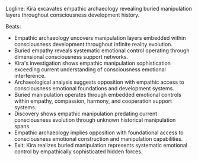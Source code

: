 ﻿---
series: 6
novella: 2
file: S6N2_CH02
type: chapter
pov: Kira
setting: Empathic archaeology - buried manipulation
word_target_min: 1201
word_target_max: 2299
status: outline
---
Logline: Kira excavates empathic archaeology revealing buried manipulation layers throughout consciousness development history.

Beats:
- Empathic archaeology uncovers manipulation layers embedded within consciousness development throughout infinite reality evolution.
- Buried empathy reveals systematic emotional control operating through dimensional consciousness support networks.
- Kira's investigation shows empathic manipulation sophistication exceeding current understanding of consciousness emotional interference.
- Archaeological analysis suggests opposition with empathic access to consciousness emotional foundations and development systems.
- Buried manipulation operates through embedded emotional controls within empathy, compassion, harmony, and cooperation support systems.
- Discovery shows empathic manipulation predating current consciousness evolution through unknown historical manipulation spans.
- Empathic archaeology implies opposition with foundational access to consciousness emotional construction and manipulation capabilities.
- Exit: Kira realizes buried manipulation represents systematic emotional control by empathically sophisticated hidden forces.